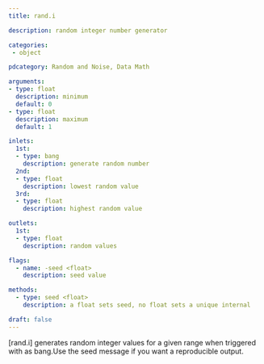 ```yaml
---
title: rand.i

description: random integer number generator

categories:
 - object

pdcategory: Random and Noise, Data Math

arguments:
- type: float
  description: minimum
  default: 0
- type: float
  description: maximum
  default: 1

inlets:
  1st:
  - type: bang
    description: generate random number
  2nd:
  - type: float
    description: lowest random value
  3rd:
  - type: float
    description: highest random value

outlets:
  1st:
  - type: float
    description: random values

flags:
  - name: -seed <float> 
    description: seed value

methods:
  - type: seed <float>
    description: a float sets seed, no float sets a unique internal

draft: false
---
```


[rand.i] generates random integer values for a given range when triggered with as bang.Use the seed message if you want a reproducible output.
